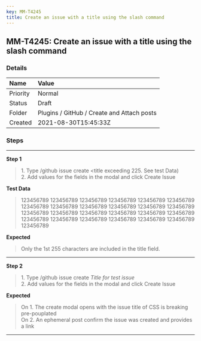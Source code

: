 ```yaml
---
key: MM-T4245
title: Create an issue with a title using the slash command
---
```


## MM-T4245: Create an issue with a title using the slash command

### Details

| Name     | Value                                      |
| :------- | :----------------------------------------- |
| Priority | Normal                                     |
| Status   | Draft                                      |
| Folder   | Plugins / GitHub / Create and Attach posts |
| Created  | 2021-08-30T15:45:33Z                       |

### Steps

<hr/>

**Step 1**

> <article>1. Type /github issue create &lt;title exceeding 225. See test Data)<br />2. Add values for the fields in the modal and click Create Issue</article>

**Test Data**

> <article>123456789 123456789 123456789 123456789 123456789 123456789 123456789 123456789 123456789 123456789 123456789 123456789 123456789 123456789 123456789 123456789 123456789 123456789 123456789 123456789 123456789 123456789 123456789 123456789 123456789 </article>

**Expected**

> <article>Only the 1st 255 characters are included in the title field.</article>

<hr/>

**Step 2**

> <article>1. Type /github issue create <em>Title for test issue</em><br />2. Add values for the fields in the modal and click Create Issue</article>

**Expected**

> <article>On 1. The create modal opens with the issue title of CSS is breaking pre-pouplated<br />On 2. An ephemeral post confirm the issue was created and provides a link</article>

<hr/>
